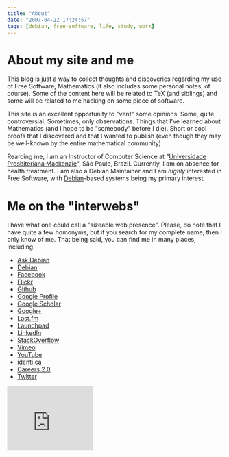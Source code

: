 ```yaml
---
title: "About"
date: "2007-04-22 17:24:57"
tags: [debian, free-software, life, study, work]
---
```


# About my site and me

This blog is just a way to collect thoughts and discoveries regarding my use
of Free Software, Mathematics (it also includes some personal notes, of
course).  Some of the content here will be related to TeX (and siblings) and
some will be related to me hacking on some piece of software.

This site is an excellent opportunity to "vent" some opinions. Some, quite
controversial. Sometimes, only observations. Things that I've learned about Mathematics (and I
hope to be "somebody" before I die). Short or cool proofs that I discovered
and that I wanted to publish (even though they may be well-known by the
entire mathematical community).

Rearding me, I am an Instructor of Computer Science at
"[Universidade Presbiteriana Mackenzie](http://www.mackenzie.br)", São
Paulo, Brazil. Currently, I am on absence for health treatment. I am also a
Debian Maintainer and I am *highly* interested in Free Software, with
[Debian](http://www.debian.org)-based systems being my primary interest.

# Me on the "interwebs"

I have what one could call a "sizeable web presence". Please, do note that I
have quite a few homonyms, but if you search for my complete name, then I
only know of me.  That being said, you can find me in many places,
including:

* [Ask Debian](http://ask.debian.net/users/rbrito)
* [Debian](http://qa.debian.org/developer.php?login=rbrito%40ime.usp.br)
* [Facebook](http://facebook.com/rtbrito)
* [Flickr](http://flickr.com/photos/rtbrito)
* [Github](http://github.com/rbrito)
* [Google Profile](http://profiles.google.com/rbrito)
* [Google Scholar](http://scholar.google.com/citations?user=UkkCn38AAAAJ)
* [Google+](https://plus.google.com/+RogérioBrito)
* [Last.fm](http://last.fm/user/rbrito)
* [Launchpad](http://launchpad.net/~rbrito)
* [LinkedIn](http://linkedin.com/in/rtbrito)
* [StackOverflow](http://stackoverflow.com/users/962311)
* [Vimeo](http://vimeo.com/rbrito)
* [YouTube](http://youtube.com/otirbr)
* [identi.ca](http://identi.ca/rbrito)
* [Careers 2.0](http://careers.stackoverflow.com/rbrito)
* [Twitter](https://twitter.com/rtdbrito)

<iframe src="http://githubbadge.appspot.com/badge/rbrito"
 style="border: 0;height: 150px;width: 200px;overflow: hidden"></iframe>
